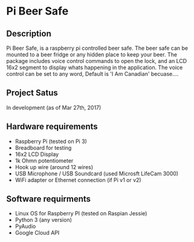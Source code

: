 # Pi Beer Safe

## Description

Pi Beer Safe, is a raspberry pi controlled beer safe. The beer safe can be mounted to a beer fridge or any hidden place to keep your beer. The package includes voice control commands to open the lock, and an LCD 16x2 segment to display whats happening in the application. The voice control can be set to any word, Default is 'I Am Canadian' becuase....

## Project Satus

In development (as of Mar 27th, 2017)

## Hardware requirements

* Raspberry Pi (tested on Pi 3)
* Breadboard for testing
* 16x2 LCD Display
* 1k Ohmn potentiometer
* Hook up wire (around 12 wires)
* USB Microphone / USB Soundcard (used Microsft LifeCam 3000)
* WiFi adapter or Ethernet connection (if Pi v1 or v2)

## Software requirments

* Linux OS for Raspberry PI (tested on Raspian Jessie)
* Python 3 (any version)
* PyAudio
* Google Cloud API
